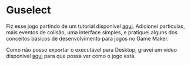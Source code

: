 # Guselect

Fiz esse jogo partindo de um tutorial disponível [aqui](https://www.youtube.com/watch?v=ypo83R7sIg0). Adicionei particulas, mais eventos de colisão, uma interface simples, e pratiquei alguns dos conceitos básicos de desenvolvimento para jogos no Game Maker.

Como não posso exportar o executável para Desktop, gravei um vídeo disponível [aqui](https://youtu.be/IsuicG_N-2M) para que possa ver como o jogo está.
